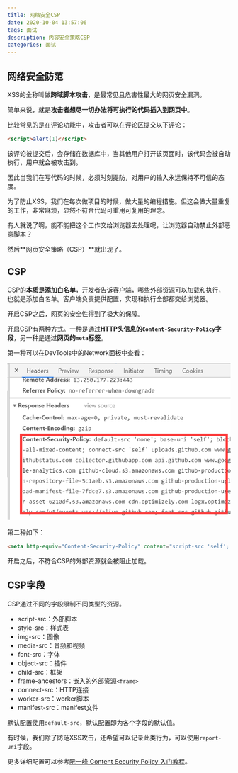 ```yaml
---
title: 网络安全CSP
date: 2020-10-04 13:57:06
tags: 面试
description: 内容安全策略CSP
categories: 面试
---
```


## 网络安全防范

XSS的全称叫做**跨域脚本攻击**，是最常见且危害性最大的网页安全漏洞。

简单来说，就是**攻击者想尽一切办法将可执行的代码插入到网页中**。

比较常见的是在评论功能中，攻击者可以在评论区提交以下评论：

``` html
<script>alert(1)</script>
```

该评论被提交后，会存储在数据库中，当其他用户打开该页面时，该代码会被自动执行，用户就会被攻击到。

因此当我们在写代码的时候，必须时刻提防，对用户的输入永远保持不可信的态度。

为了防止XSS，我们在每次做项目的时候，做大量的编程措施。但这会做大量重复的工作，非常麻烦，显然不符合代码可重用可复用的理念。

有人就说了啊，能不能把这个工作交给浏览器去处理呢，让浏览器自动禁止外部恶意脚本？

然后**网页安全策略（CSP）**就出现了。

## CSP

CSP的**本质是添加白名单**，开发者告诉客户端，哪些外部资源可以加载和执行，也就是添加白名单。客户端负责提供配置，实现和执行全部都交给浏览器。

开启CSP之后，网页的安全性得到了极大的保障。

开启CSP有两种方式。一种是通过**HTTP头信息的`Content-Security-Policy`字段**，另一种是通过**网页的`meta`标签**。

第一种可以在DevTools中的Network面板中查看：

![github中的CSP设置](网络安全CSP/0.png)

第二种如下：

``` html
<meta http-equiv="Content-Security-Policy" content="script-src 'self'; object-src 'none'; style-src cdn.example.org third-party.org; child-src https:">
```

开启之后，不符合CSP的外部资源就会被阻止加载。

## CSP字段

CSP通过不同的字段限制不同类型的资源。

- script-src：外部脚本
- style-src：样式表
- img-src：图像
- media-src：音频和视频
- font-src：字体
- object-src：插件
- child-src：框架
- frame-ancestors：嵌入的外部资源``<frame>``
- connect-src：HTTP连接
- worker-src：worker脚本
- manifest-src：manifest文件

默认配置使用`default-src`，默认配置即为各个字段的默认值。

有时候，我们除了防范XSS攻击，还希望可以记录此类行为，可以使用`report-uri`字段。

更多详细配置可以参考[阮一峰 Content Security Policy 入门教程](http://www.ruanyifeng.com/blog/2016/09/csp.html)。